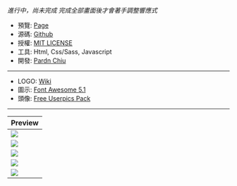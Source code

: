 
*進行中，尚未完成*
*完成全部畫面後才會著手調整響應式*

- 預覽: [Page](https://pardnchiu.github.io/website-template-instagram)
- 源碼: [Github](https://github.com/pardnchiu/website-template-instagram)
- 授權: [MIT LICENSE](https://github.com/....../website....../blob/main/LICENSE)
- 工具: Html, Css/Sass, Javascript
- 開發: [Pardn Chiu](mailto:chiuchingwei@icloud.com)
  
***

- LOGO: [Wiki](https://zh.m.wikipedia.org/zh-tw/File:Instagram_logo.svg)
- 圖示: [Font Awesome 5.1](https://fontawesome.com)
- 頭像: [Free Userpics Pack](https://userpics.craftwork.design)

***

| Preview |
| - |
| ![](preview/1.png) |
| ![](preview/2.png) |
| ![](preview/3.png) |
| ![](preview/4.png) |
| ![](preview/5.png) |
